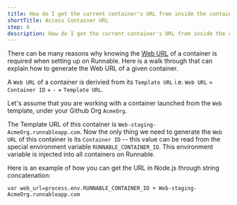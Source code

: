 ```yaml
---
title: How do I get the current container's URL from inside the container?
shortTitle: Access Container URL
step: 6
description: How do I get the current container's URL from inside the container?
---
```


There can be many reasons why knowing the [Web URL](networking/runnable_urls.md) of a container is required when setting up on Runnable. Here is a walk through that can explain how to generate the Web URL of a given container.

A ```Web URL``` of a container is derivied from its ```Template URL``` i.e. ```Web URL``` = ```Container ID``` + ```-``` + ```Template URL```.

Let's assume that you are working with a container launched from the ```Web``` template, under your Github Org ```AcmeOrg```.

The Template URL of this container is ````Web-staging-AcmeOrg.runnableapp.com````. Now the only thing we need to generate the ```Web URL``` of this container is its ```Container ID``` -- this value can be read from the special environment variable ```RUNNABLE_CONTAINER_ID```. This environment variable is injected into all containers on Runnable.

Here is an example of how you can get the URL in Node.js through string concatenation:

```var web_url=process.env.RUNNABLE_CONTAINER_ID + Web-staging-AcmeOrg.runnableapp.com```
